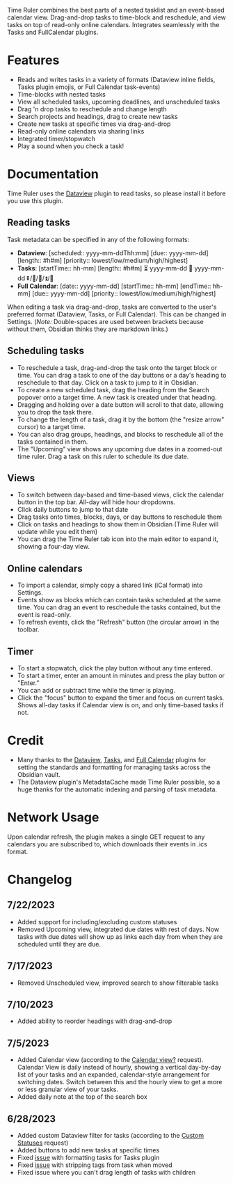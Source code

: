 Time Ruler combines the best parts of a nested tasklist and an event-based calendar view. Drag-and-drop tasks to time-block and reschedule, and view tasks on top of read-only online calendars. Integrates seamlessly with the Tasks and FullCalendar plugins.

# Features
- Reads and writes tasks in a variety of formats (Dataview inline fields, Tasks plugin emojis, or Full Calendar task-events)
- Time-blocks with nested tasks
- View all scheduled tasks, upcoming deadlines, and unscheduled tasks
- Drag 'n drop tasks to reschedule and change length
- Search projects and headings, drag to create new tasks
- Create new tasks at specific times via drag-and-drop
- Read-only online calendars via sharing links
- Integrated timer/stopwatch
- Play a sound when you check a task!

# Documentation
Time Ruler uses the [Dataview](obsidian://show-plugin?id=dataview) plugin to read tasks, so please install it before you use this plugin.

## Reading tasks
Task metadata can be specified in any of the following formats:
- **Dataview**: [scheduled:: yyyy-mm-ddThh:mm]  [due:: yyyy-mm-dd]  [length:: \#h\#m]  [priority:: lowest/low/medium/high/highest]
- **Tasks**: [startTime:: hh-mm]  [length:: #h#m] ⏳ yyyy-mm-dd 📅 yyyy-mm-dd ⏬/🔽/🔼/⏫/🔺
- **Full Calendar**: [date:: yyyy-mm-dd]  [startTime:: hh-mm]  [endTime:: hh-mm]  [due:: yyyy-mm-dd]  [priority:: lowest/low/medium/high/highest]

When editing a task via drag-and-drop, tasks are converted to the user's preferred format (Dataview, Tasks, or Full Calendar). This can be changed in Settings. (*Note:* Double-spaces are used between brackets because without them, Obsidian thinks they are markdown links.)

## Scheduling tasks
- To reschedule a task, drag-and-drop the task onto the target block or time. You can drag a task to one of the day buttons or a day's heading to reschedule to that day. Click on a task to jump to it in Obsidian.
- To create a new scheduled task, drag the heading from the Search popover onto a target time. A new task is created under that heading.
- Dragging and holding over a date button will scroll to that date, allowing you to drop the task there.
- To change the length of a task, drag it by the bottom (the "resize arrow" cursor) to a target time.
- You can also drag groups, headings, and blocks to reschedule all of the tasks contained in them.
- The "Upcoming" view shows any upcoming due dates in a zoomed-out time ruler. Drag a task on this ruler to schedule its due date.

## Views
- To switch between day-based and time-based views, click the calendar button in the top bar. All-day will hide hour dropdowns.
- Click daily buttons to jump to that date
- Drag tasks onto times, blocks, days, or day buttons to reschedule them
- Click on tasks and headings to show them in Obsidian (Time Ruler will update while you edit them)
- You can drag the Time Ruler tab icon into the main editor to expand it, showing a four-day view. 

## Online calendars
- To import a calendar, simply copy a shared link (iCal format) into Settings.
- Events show as blocks which can contain tasks scheduled at the same time. You can drag an event to reschedule the tasks contained, but the event is read-only. 
- To refresh events, click the "Refresh" button (the circular arrow) in the toolbar.

## Timer
- To start a stopwatch, click the play button without any time entered.
- To start a timer, enter an amount in minutes and press the play button or "Enter."
- You can add or subtract time while the timer is playing. 
- Click the "focus" button to expand the timer and focus on current tasks. Shows all-day tasks if Calendar view is on, and only time-based tasks if not.

# Credit
- Many thanks to the [Dataview](obsidian://show-plugin?id=dataview), [Tasks](obsidian://show-plugin?id=obsidian-tasks-plugin), and [Full Calendar](obsidian://show-plugin?id=obsidian-full-calendar) plugins for setting the standards and formatting for managing tasks across the Obsidian vault.
- The Dataview plugin's MetadataCache made Time Ruler possible, so a huge thanks for the automatic indexing and parsing of task metadata.

# Network Usage
Upon calendar refresh, the plugin makes a single GET request to any calendars you are subscribed to, which downloads their events in .ics format. 

# Changelog

## 7/22/2023
- Added support for including/excluding custom statuses
- Removed Upcoming view, integrated due dates with rest of days. Now tasks with due dates will show up as links each day from when they are scheduled until they are due. 

## 7/17/2023
- Removed Unscheduled view, improved search to show filterable tasks

## 7/10/2023
- Added ability to reorder headings with drag-and-drop

## 7/5/2023
- Added Calendar view (according to the [Calendar view?](https://github.com/joshuatazrein/obsidian-time-ruler/issues/1) request). Calendar View is daily instead of hourly, showing a vertical day-by-day list of your tasks and an expanded, calendar-style arrangement for switching dates. Switch between this and the hourly view to get a more or less granular view of your tasks.
- Added daily note at the top of the search box

## 6/28/2023
- Added custom Dataview filter for tasks (according to the [Custom Statuses](https://github.com/joshuatazrein/obsidian-time-ruler/issues/3) request)
- Added buttons to add new tasks at specific times
- Fixed [issue](https://github.com/joshuatazrein/obsidian-time-ruler/issues/2) with formatting tasks for Tasks plugin
- Fixed [issue](https://github.com/joshuatazrein/obsidian-time-ruler/issues/4) with stripping tags from task when moved
- Fixed issue where you can't drag length of tasks with children
